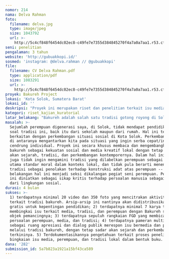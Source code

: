 ```yaml
---
nomor: 214
nama: Delva Rahman
foto:
  filename: delva.jpg
  type: image/jpeg
  size: 1043792
  url: >-
    http://5c4cf848f6454dc02ec8-c49fe7e7355d384845270f4a7a0a7aa1.r53.cf2.rackcdn.com/e9a619e4-845c-46fb-8728-d846b5f9bd3f/delva.jpg
seni: penelitian
pengalaman: 3 tahun
website: 'http://gubuakkopi.id/'
sosmed: 'instagram: @delva.rahman // @gubuakkopi'
file:
  filename: CV Delva Rahman.pdf
  type: application/pdf
  size: 1083291
  url: >-
    http://5c4cf848f6454dc02ec8-c49fe7e7355d384845270f4a7a0a7aa1.r53.cf2.rackcdn.com/7bb8493a-b510-465c-8539-faee1bf9680a/CV%20Delva%20Rahman.pdf
proyek: Bakureh Project
lokasi: 'Kota Solok, Sumatera Barat'
lokasi_id: ''
deskripsi: "Proyek ini merupakan riset dan penelitian terkait isu media dan perempuan pada tradisi Bakureh di Solok, melalui kolaborasi seni lintas disiplin dan pameran multimedia. Proyek ini melibatkan 7 orang kolaborator/partisipan perempuan generasi kini, serta ibu-ibu yang aktif dalam tradisi bakureh, selaku narasumber. Partisipan merupakan individu dari beragam disiplin dan latar belakang pendidikan, dan memiliki keteratikan pada isu-isu terkait media, perempuan, serta kebudayaan lokal. \r\nProyek ini terdiri dari tiga tahapan kegiatan, pertama: Lokakarya, terdiri dari rangkaian kuliah umum, dan pelatihan media, selama 10 hari. Diikuti oleh 7 orang partisipan, dan menghadirkan 5 narasumber. Lokakarya menfokuskan pembahasan terkait: literiasi media (sejarah dan perkembangan media), tradisi bakureh dalam konteks kekinian (keterkaitan tradisi bakureh dan perkembangan terkininya), pelatihan media (menulis, video, dan performance), serta pembahasan rencana pengembangan proyek. \r\nTahapan kedua, partisipan melakukan riset lapangan, serta bertemu dengan pelaku tradisi bakureh. Perkembangan riset dipresentasikan setiap minggunya dalam bentuk Focus Group Discussion (FGD), sebanyak 10 kali dalam 3 bulan. Presentasi ini juga bertujuan menemukan benang merah kuratorial, sebagai isu sentral dalam produksi. Ketiga, meliputi produksi karya teks, visual, audio-visual, dan performance, yang nanti akan dipresentasikan dalam bentuk pameran multimedia. Selain itu, proyek ini juga merangkum proses dan bingkaian isu dalam bentuk buku."
kategori: riset_kajian_kuratorial
latar_belakang: "Bakureh adalah salah satu tradisi gotong royong di Solok, negeri yang termasuk dalam wilayah budaya Minangkabau dengan sistem kekerabatan matrilineal. Bakureh dalam Bahasa Indonesia memiliki defenisi yang tidak jauh berbeda dengan ‘arisan masak’ oleh ibu-ibu dalam satu kampung. Ia hadir dalam konteks pesta nagari (kampung), seperti pernikahan, pengangkatan pimpinan adat di tingkat nagari, upacara kematian, perayaan panen, dan lainnya.\r\nTradisi ini memungkinkan terjadinya pertemuan sejumlah perempuan mewakili keluarga untuk memasak bersama. Proses ini melanggengkan sejumlah adab yang sudah tertata menjadi tradisi, mulai dari cara ia dikabarkan, pilihan menu berdasarkan kegiatan, dan pendidikan kuliner. Dalam pesta adat jamuan makan menjadi salah satu wibawa, dalam upacara kematian orang-orang di Koto Baru akan memasak lamang, ketika hendak meminang di Padang Sibusuk orang membuat nasi lamak, dan beragam adab spesifik lainnya, yang juga diperkaya dengan pemahaman filosofis. \r\nDalam konteks tertentu Bakureh juga bisa kita lihat sebagai kekuatan sosial.  Pada tradisi ini pertemuan juga tidak hanya memungkinkan perkenalan, tetapi juga pesebaran informasi, yang tidak jarang bersifat gosip/hoax. Di beberapa momen ia didiskusikan dan tidak menimbulkan dampak buruk dalam keseharian. Menarik mengangkat persoalan ini menyadari situasi bermedia di Solok yang ramai dan sensitif. \r\n"
masalah: >-
  Sejumlah perempuan digenerasi saya, di Solok, tidak mendapat pendidikan banyak
  soal tradisi ini, baik itu dari sekolah maupun dari rumah. Hal ini tentu
  berkaitan dengan perkembangan situasi sosial di Kota Solok. Perkembangan ini
  di antaranya mengantarkan kita pada situasi yang ingin serba cepat/instan dan
  cendrung individual. Proyek ini secara khusus membaca dan mengembangkan posisi
  bakureh sebagai kekuatan sosial dan media kreatif lokal dengan tetap sadar
  akan sejarah, tradisi, dan perkembangan kontemporernya. Dalam hal ini, saya
  juga tidak ingin mengamini tradisi yang dilabelkan perempuan sebagai rujukan
  utama standar moral dalam konteks lokal, dan tidak pula berarti menentang
  tradisi sebagai penolakan terhadap konstruksi adat atas perempuan -- yang
  belakangan hal ini menjadi seksi dikalangan pegiat seni perempuan. Penelitian
  ini diniatkan sebagai sikap kritis terhadap persoalan manusia sebagai bagian
  dari lingkungan sosial.
durasi: 4 bulan
sukses: >-
  1) terdapatnya minimal 20 video dan 350 foto yang mencitrakan aktivitas
  terkait tradisi bakureh. Arsip-arsip ini nantinya akan didistribusikan secara
  gratis untuk kepentingan pendidikan; 2) terdapatnya minimal 7 karya tulis yang
  membingkai isu terkait media, tradisi, dan perempuan dengan Bakureh sebagai
  objek pemancingnya; 3) terdapatnya sepuluh rangkaian FGD yang membicarakan
  persoalan perempuan, media, dan tradisi; 4) terdapatnya pameran multimedia
  sebagai ruang apresiasi dan dialog publik merespon isu bermedia dan perempuan
  melalui tradisi bakureh, dengan tetap sadar akan sejarah dan perkembangan
  terkininya. 5) Terdokumentasikannya pengetahuan terkait proses penelitian dan
  bingkaian isu media, perempuan, dan tradisi lokal dalam bentuk buku.
dana: '282'
submission_id: 5a7b823a1921a15bf43ca589
---
```

